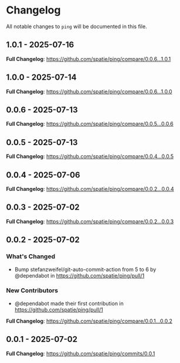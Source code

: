 # Changelog

All notable changes to `ping` will be documented in this file.

## 1.0.1 - 2025-07-16

**Full Changelog**: https://github.com/spatie/ping/compare/0.0.6...1.0.1

## 1.0.0 - 2025-07-14

**Full Changelog**: https://github.com/spatie/ping/compare/0.0.6...1.0.0

## 0.0.6 - 2025-07-13

**Full Changelog**: https://github.com/spatie/ping/compare/0.0.5...0.0.6

## 0.0.5 - 2025-07-13

**Full Changelog**: https://github.com/spatie/ping/compare/0.0.4...0.0.5

## 0.0.4 - 2025-07-06

**Full Changelog**: https://github.com/spatie/ping/compare/0.0.2...0.0.4

## 0.0.3 - 2025-07-02

**Full Changelog**: https://github.com/spatie/ping/compare/0.0.2...0.0.3

## 0.0.2 - 2025-07-02

### What's Changed

* Bump stefanzweifel/git-auto-commit-action from 5 to 6 by @dependabot in https://github.com/spatie/ping/pull/1

### New Contributors

* @dependabot made their first contribution in https://github.com/spatie/ping/pull/1

**Full Changelog**: https://github.com/spatie/ping/compare/0.0.1...0.0.2

## 0.0.1 - 2025-07-02

**Full Changelog**: https://github.com/spatie/ping/commits/0.0.1
